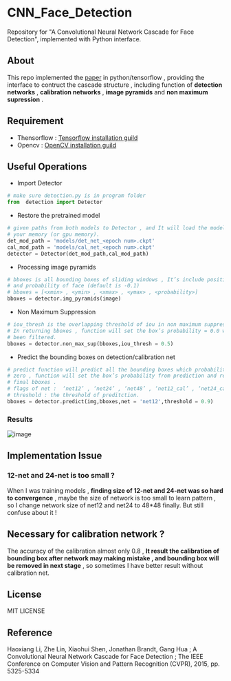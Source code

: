 # CNN_Face_Detection
Repository for "A Convolutional Neural Network Cascade for Face Detection", implemented with Python interface.

## About
This repo implemented the [paper](https://www.cv-foundation.org/openaccess/content_cvpr_2015/papers/Li_A_Convolutional_Neural_2015_CVPR_paper.pdf) in python/tensorflow , providing the interface to contruct the cascade structure , including function of **detection networks** , **calibration networks** , **image pyramids** and **non maximum supression** .

## Requirement
* Thensorflow : [Tensorflow installation guild](https://www.tensorflow.org/install/)
* Opencv : [OpenCV installation guild](https://pypi.python.org/pypi/opencv-python)

## Useful Operations
* Import Detector
```python
# make sure detection.py is in program folder
from  detection import Detector
```
* Restore the pretrained model

```python
# given paths from both models to Detector , and It will load the model on 
# your memory (or gpu memory).
det_mod_path = 'models/det_net_<epoch num>.ckpt'
cal_mod_path = 'models/cal_net_<epoch num>.ckpt'
detector = Detector(det_mod_path,cal_mod_path)
```

* Processing image pyramids
```python
# bboxes is all bounding boxes of sliding windows , It’s include position
# and probability of face (default is -0.1)
# bboxes = [<xmin> , <ymin> , <xmax> , <ymax> , <probability>]
bboxes = detector.img_pyramids(image)
```
* Non Maximum Suppression
```python
# iou_thresh is the overlapping threshold of iou in non maximum suppression 
# In returning bboxes , function will set the box’s probability = 0.0 which have 
# been filtered.
bboxes = detector.non_max_sup(bboxes,iou_thresh = 0.5)
```

* Predict the bounding boxes on detection/calibration net
```python
# predict function will predict all the bounding boxes which probability is not 
# zero , function will set the box’s probability from prediction and return the 
# final bboxes .
# flags of net :  ‘net12’ , ‘net24’ , ‘net48’ , ‘net12_cal’ , ‘net24_cal’ , ‘net48_cal’ .
# threshold : the threshold of preditction.
bboxes = detector.predict(img,bboxes,net = 'net12',threshold = 0.9)
```

### Results
![image](https://github.com/liumusicforever/CNN_Face_Detection/blob/master/data/results/img_1_result.jpg)


## Implementation Issue
### 12-net and 24-net is too small ?
When I was training models , **finding size of 12-net and 24-net was so hard to convergence** , maybe the size of network is too small to learn pattern , so I change network size of net12 and net24 to 48*48 finally. But still confuse about it !
## Necessary for calibration network ?
The accuracy of the calibration almost only 0.8 , **It result the calibration of bounding box after network may making mistake , and bounding box will be removed in next stage** , so sometimes I have better result without calibration net.


## License

MIT LICENSE

## Reference

Haoxiang Li, Zhe Lin, Xiaohui Shen, Jonathan Brandt, Gang Hua ; A Convolutional Neural Network Cascade for Face Detection ; The IEEE Conference on Computer Vision and Pattern Recognition (CVPR), 2015, pp. 5325-5334
